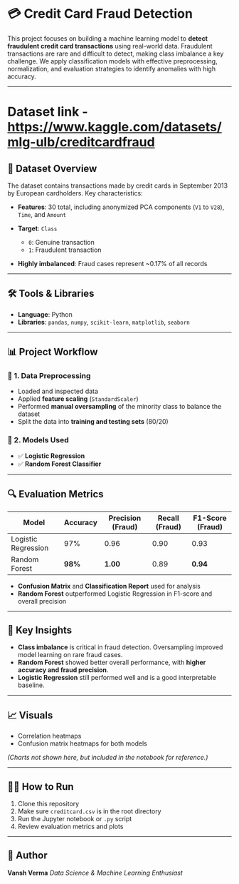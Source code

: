 # 💳 Credit Card Fraud Detection

This project focuses on building a machine learning model to **detect fraudulent credit card transactions** using real-world data. Fraudulent transactions are rare and difficult to detect, making class imbalance a key challenge. We apply classification models with effective preprocessing, normalization, and evaluation strategies to identify anomalies with high accuracy.

---
# Dataset link - https://www.kaggle.com/datasets/mlg-ulb/creditcardfraud
## 📂 Dataset Overview

The dataset contains transactions made by credit cards in September 2013 by European cardholders. Key characteristics:

* **Features**: 30 total, including anonymized PCA components (`V1` to `V28`), `Time`, and `Amount`
* **Target**: `Class`

  * `0`: Genuine transaction
  * `1`: Fraudulent transaction
* **Highly imbalanced**: Fraud cases represent \~0.17% of all records

---

## 🛠️ Tools & Libraries

* **Language**: Python
* **Libraries**:
  `pandas`, `numpy`, `scikit-learn`, `matplotlib`, `seaborn`

---

## 📊 Project Workflow

### 🔹 1. Data Preprocessing

* Loaded and inspected data
* Applied **feature scaling** (`StandardScaler`)
* Performed **manual oversampling** of the minority class to balance the dataset
* Split the data into **training and testing sets** (80/20)

### 🔹 2. Models Used

* ✅ **Logistic Regression**
* ✅ **Random Forest Classifier**

---

## 🔍 Evaluation Metrics

| Model               | Accuracy | Precision (Fraud) | Recall (Fraud) | F1-Score (Fraud) |
| ------------------- | -------- | ----------------- | -------------- | ---------------- |
| Logistic Regression | 97%      | 0.96              | 0.90           | 0.93             |
| Random Forest       | **98%**  | **1.00**          | 0.89           | **0.94**         |

* **Confusion Matrix** and **Classification Report** used for analysis
* **Random Forest** outperformed Logistic Regression in F1-score and overall precision

---

## 📌 Key Insights

* **Class imbalance** is critical in fraud detection. Oversampling improved model learning on rare fraud cases.
* **Random Forest** showed better overall performance, with **higher accuracy and fraud precision**.
* **Logistic Regression** still performed well and is a good interpretable baseline.

---

## 📈 Visuals

* Correlation heatmaps
* Confusion matrix heatmaps for both models

*(Charts not shown here, but included in the notebook for reference.)*

---

## 👨‍💻 How to Run

1. Clone this repository
2. Make sure `creditcard.csv` is in the root directory
3. Run the Jupyter notebook or `.py` script
4. Review evaluation metrics and plots

---

## 👤 Author

**Vansh Verma**
*Data Science & Machine Learning Enthusiast*

